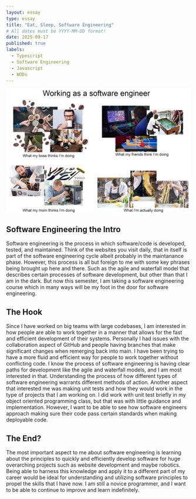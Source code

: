 ```yaml
---
layout: essay
type: essay
title: "Eat, Sleep, Software Engineering"
# All dates must be YYYY-MM-DD format!
date: 2025-09-17
published: true
labels:
  - Typescript
  - Software Engineering
  - Javascript
  - WODs
---
```


<img width="550px" class="rounded float-start pe-4" src="../img/software.png">

## Software Engineering the Intro

Software engineering is the process in which software/code is developed, tested, and maintained. Think of the websites you visit daily, that in itself is part of the software engineering cycle albeit probably in the maintanance phase. However, this process is all but foreign to me with some key phrases being brought up here and there. Such as the agile and waterfall model that describes certain processes of software development, but other than that I am in the dark. But now this semester, I am taking a software engineering course which in many ways will be my foot in the door for software engineering.

## The Hook

Since I have worked on big teams with large codebases, I am interested in how people are able to work together in a manner that allows for the fast and efficient development of their systems. Personally I had issues with the collaboration aspect of GitHub and people having branches that make significant changes when remerging back into main. I have been trying to have a more fluid and efficient way for people to work together without conflicting code. I know the process of software engineering is having clear paths for development like the agile and waterfall models, and I am most interested in that. Understanding the process of how different types of software engineering warrants different methods of action. Another aspect that interested me was making unit tests and how they would work in the type of projects that I am working on. I did work with unit test briefly in my object oriented programming class, but that was with little guidance and implementation. However, I want to be able to see how software engineers approach making sure their code pass certain standards when making deployable code. 

## The End?

The most important aspect to me about software engineering is learning about the principles to quickly and efficiently develop software for huge overarching projects such as website development and maybe robotics. Being able to harness this knowledge and apply it to a different part of my career would be ideal for understanding and utilizing software principles to propel the skills that I have now. I am still a novice programmer, and I want to be able to continue to improve and learn indefinitely.
